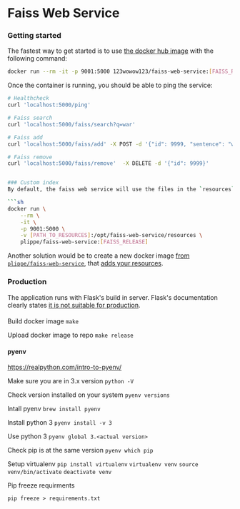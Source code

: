 # Faiss Web Service

### Getting started
The fastest way to get started is to use [the docker hub image](https://hub.docker.com/r/plippe/faiss-web-service/) with the following command:
```sh
docker run --rm -it -p 9001:5000 123wowow123/faiss-web-service:[FAISS_RELEASE]
```

Once the container is running, you should be able to ping the service:
```sh
# Healthcheck
curl 'localhost:5000/ping'

# Faiss search
curl 'localhost:5000/faiss/search?q=war'

# Faiss add
curl 'localhost:5000/faiss/add' -X POST -d '{"id": 9999, "sentence": "war in ukrain"}'

# Faiss remove
curl 'localhost:5000/faiss/remove'  -X DELETE -d '{"id": 9999}'


### Custom index
By default, the faiss web service will use the files in the `resources` folder. Those can be overwritten by mounting new ones.

```sh
docker run \
    --rm \
    -it \
    -p 9001:5000 \
    -v [PATH_TO_RESOURCES]:/opt/faiss-web-service/resources \
    plippe/faiss-web-service:[FAISS_RELEASE]
```

Another solution would be to create a new docker image [from `plippe/faiss-web-service`](https://docs.docker.com/engine/reference/builder/#from), that [adds your resources](https://docs.docker.com/engine/reference/builder/#add).


### Production
The application runs with Flask's build in server. Flask's documentation clearly states [it is not suitable for production](http://flask.pocoo.org/docs/1.1.x/deploying/).


####
Build docker image
`make`

Upload docker image to repo
`make release`

#### pyenv

https://realpython.com/intro-to-pyenv/


Make sure you are in 3.x version
`python -V`

Check version installed on your system
`pyenv versions`

Intall pyenv
`brew install pyenv`

Install python 3
`pyenv install -v 3`

Use python 3
`pyenv global 3.<actual version>`

Check pip is at the same version
`pyenv which pip`

Setup virtualenv
`pip install virtualenv`
`virtualenv venv`
`source venv/bin/activate`
`deactivate venv `

Pip freeze requirments

`pip freeze > requirements.txt`



